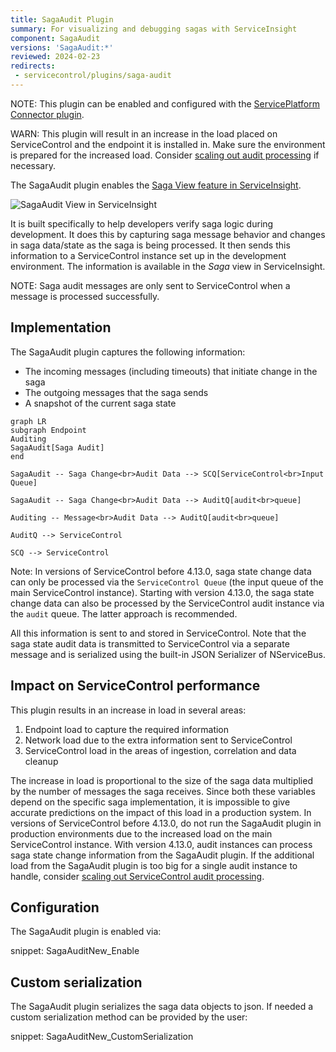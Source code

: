 ```yaml
---
title: SagaAudit Plugin
summary: For visualizing and debugging sagas with ServiceInsight
component: SagaAudit
versions: 'SagaAudit:*'
reviewed: 2024-02-23
redirects:
 - servicecontrol/plugins/saga-audit
---
```


NOTE: This plugin can be enabled and configured with the [ServicePlatform Connector plugin](/platform/connecting.md).

WARN: This plugin will result in an increase in the load placed on ServiceControl and the endpoint it is installed in. Make sure the environment is prepared for the increased load. Consider [scaling out audit processing](/servicecontrol/servicecontrol-instances/remotes.md) if necessary.

The SagaAudit plugin enables the [Saga View feature in ServiceInsight](/serviceinsight/#the-saga-view).

![SagaAudit View in ServiceInsight](saga-audit-screenshot.png)

It is built specifically to help developers verify saga logic during development. It does this by capturing saga message behavior and changes in saga data/state as the saga is being processed. It then sends this information to a ServiceControl instance set up in the development environment. The information is available in the *Saga* view in ServiceInsight.


NOTE: Saga audit messages are only sent to ServiceControl when a message is processed successfully.


## Implementation

The SagaAudit plugin captures the following information:

 * The incoming messages (including timeouts) that initiate change in the saga
 * The outgoing messages that the saga sends
 * A snapshot of the current saga state

```mermaid
graph LR
subgraph Endpoint
Auditing
SagaAudit[Saga Audit]
end

SagaAudit -- Saga Change<br>Audit Data --> SCQ[ServiceControl<br>Input Queue]

SagaAudit -- Saga Change<br>Audit Data --> AuditQ[audit<br>queue]

Auditing -- Message<br>Audit Data --> AuditQ[audit<br>queue]

AuditQ --> ServiceControl

SCQ --> ServiceControl
```

Note: In versions of ServiceControl before 4.13.0, saga state change data can only be processed via the `ServiceControl Queue` (the input queue of the main ServiceControl instance). Starting with version 4.13.0, the saga state change data can also be processed by the ServiceControl audit instance via the `audit` queue. The latter approach is recommended.

All this information is sent to and stored in ServiceControl. Note that the saga state audit data is transmitted to ServiceControl via a separate message and is serialized using the built-in JSON Serializer of NServiceBus.


## Impact on ServiceControl performance

This plugin results in an increase in load in several areas:

 1. Endpoint load to capture the required information
 1. Network load due to the extra information sent to ServiceControl
 1. ServiceControl load in the areas of ingestion, correlation and data cleanup

The increase in load is proportional to the size of the saga data multiplied by the number of messages the saga receives. Since both these variables depend on the specific saga implementation, it is impossible to give accurate predictions on the impact of this load in a production system. In versions of ServiceControl before 4.13.0, do not run the SagaAudit plugin in production environments due to the increased load on the main ServiceControl instance. With version 4.13.0, audit instances can process saga state change information from the SagaAudit plugin. If the additional load from the SagaAudit plugin is too big for a single audit instance to handle, consider [scaling out ServiceControl audit processing](/servicecontrol/servicecontrol-instances/remotes.md).

## Configuration

The SagaAudit plugin is enabled via:

snippet: SagaAuditNew_Enable


## Custom serialization

The SagaAudit plugin serializes the saga data objects to json. If needed a custom serialization method can be provided by the user:

snippet: SagaAuditNew_CustomSerialization

